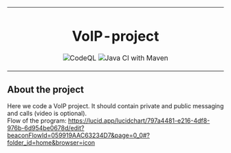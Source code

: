 <table align="center"><tr><td align="center" width="9999">
  
# VoIP-project 
  
![CodeQL](https://github.com/Redtiger777/VoIP-project/workflows/CodeQL/badge.svg?style=svg)
![Java CI with Maven](https://github.com/Redtiger777/VoIP-project/workflows/Java%20CI%20with%20Maven/badge.svg?branch=main)

</td></tr></table>

## About the project
Here we code a VoIP project. It should contain private and public messaging and calls (video is optional).\
Flow of the program:
https://lucid.app/lucidchart/797a4481-e216-4df8-976b-6d954be0678d/edit?beaconFlowId=059919AAC63234D7&page=0_0#?folder_id=home&browser=icon
